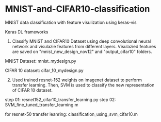 # MNIST-and-CIFAR10-classification
MNIST data classification with feature visulization using keras-vis

Keras DL frameworks

1. Classify MNIST and CIFAR10 Dataset using deep convolutional neural network and visulazie features from different layers. 
Visulazied features are saved on "mnist_new_design_nov12"	and "output_cifar10" folders.

MNIST Dataset:
mnist_mydesign.py

CIFAR 10 dataset:
cifar_10_mydesign.py

2. Used trained resnet-152 weights on imagenet dataset to perform transfer learning. 
Then, SVM is used to classify the new representation of CIFAR 10 dataset.  

step 01: resnet152_cifar10_transfer_learning.py
step 02: SVM_fine_tuned_transfer_learning.m

for resnet-50 transfer leanring:
classification_using_svm_cifar10.m

